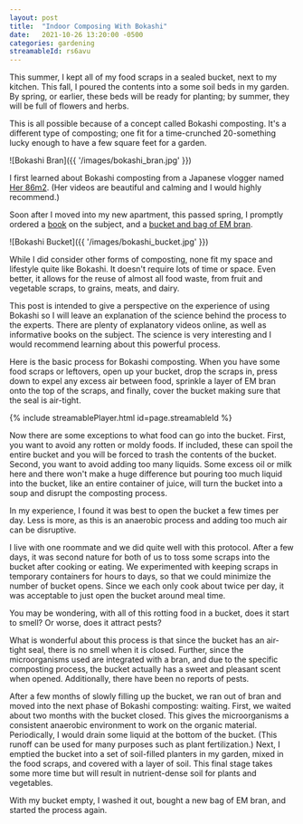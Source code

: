 ```yaml
---
layout: post
title:  "Indoor Composing With Bokashi"
date:   2021-10-26 13:20:00 -0500
categories: gardening
streamableId: rs6avu
---
```


This summer, I kept all of my food scraps in a sealed bucket, next to my kitchen. This fall, I poured the contents into a some soil beds in my garden. By spring, or earlier, these beds will be ready for planting; by summer, they will be full of flowers and herbs.

This is all possible because of a concept called Bokashi composting. It's a different type of composting; one fit for a time-crunched 20-something lucky enough to have a few square feet for a garden.

![Bokashi Bran]({{ '/images/bokashi_bran.jpg' }})

I first learned about Bokashi composting from a Japanese vlogger named [Her 86m2](https://www.youtube.com/watch?v=F1i2KOKITmI). (Her videos are beautiful and calming and I would highly recommend.)

Soon after I moved into my new apartment, this passed spring, I promptly ordered a [book](https://read.amazon.com/kp/embed?asin=B00GL9SUIS&preview=newtab&linkCode=kpe&ref_=cm_sw_r_kb_dp_7M184A00CN3EJDECCCCF) on the subject, and a [bucket and bag of EM bran](https://www.amazon.com/gp/product/B004X5KB0W/ref=ppx_yo_dt_b_asin_title_o00_s00?ie=UTF8&psc=1).

![Bokashi Bucket]({{ '/images/bokashi_bucket.jpg' }})

While I did consider other forms of composting, none fit my space and lifestyle quite like Bokashi. It doesn't require lots of time or space. Even better, it allows for the reuse of almost all food waste, from fruit and vegetable scraps, to grains, meats, and dairy.

This post is intended to give a perspective on the experience of using Bokashi so I will leave an explanation of the science behind the process to the experts. There are plenty of explanatory videos online, as well as informative books on the subject. The science is very interesting and I would recommend learning about this powerful process.

Here is the basic process for Bokashi composting. When you have some food scraps or leftovers, open up your bucket, drop the scraps in, press down to expel any excess air between food, sprinkle a layer of EM bran onto the top of the scraps, and finally, cover the bucket making sure that the seal is air-tight.

{% include streamablePlayer.html id=page.streamableId %}

Now there are some exceptions to what food can go into the bucket. First, you want to avoid any rotten or moldy foods. If included, these can spoil the entire bucket and you will be forced to trash the contents of the bucket. Second, you want to avoid adding too many liquids. Some excess oil or milk here and there won't make a huge difference but pouring too much liquid into the bucket, like an entire container of juice, will turn the bucket into a soup and disrupt the composting process.

In my experience, I found it was best to open the bucket a few times per day. Less is more, as this is an anaerobic process and adding too much air can be disruptive.

I live with one roommate and we did quite well with this protocol. After a few days, it was second nature for both of us to toss some scraps into the bucket after cooking or eating. We experimented with keeping scraps in temporary containers for hours to days, so that we could minimize the number of bucket opens. Since we each only cook about twice per day, it was acceptable to just open the bucket around meal time.

You may be wondering, with all of this rotting food in a bucket, does it start to smell? Or worse, does it attract pests?

What is wonderful about this process is that since the bucket has an air-tight seal, there is no smell when it is closed. Further, since the microorganisms used are integrated with a bran, and due to the specific composting process, the bucket actually has a sweet and pleasant scent when opened. Additionally, there have been no reports of pests.

After a few months of slowly filling up the bucket, we ran out of bran and moved into the next phase of Bokashi composting: waiting. First, we waited about two months with the bucket closed. This gives the microorganisms a consistent anaerobic environment to work on the organic material. Periodically, I would drain some liquid at the bottom of the bucket. (This runoff can be used for many purposes such as plant fertilization.) Next, I emptied the bucket into a set of soil-filled planters in my garden, mixed in the food scraps, and covered with a layer of soil. This final stage takes some more time but will result in nutrient-dense soil for plants and vegetables.

With my bucket empty, I washed it out, bought a new bag of EM bran, and started the process again.
